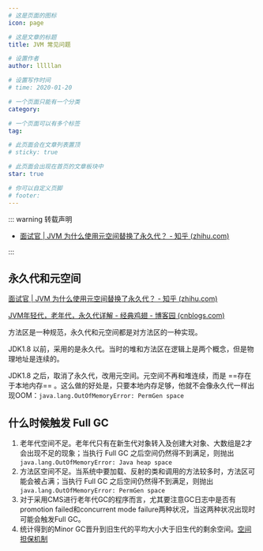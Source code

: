 ```yaml
---
# 这是页面的图标
icon: page

# 这是文章的标题
title: JVM 常见问题

# 设置作者
author: lllllan

# 设置写作时间
# time: 2020-01-20

# 一个页面只能有一个分类
category: 

# 一个页面可以有多个标签
tag:

# 此页面会在文章列表置顶
# sticky: true

# 此页面会出现在首页的文章板块中
star: true

# 你可以自定义页脚
# footer: 
---
```




::: warning 转载声明

- [面试官 | JVM 为什么使用元空间替换了永久代？ - 知乎 (zhihu.com)](https://zhuanlan.zhihu.com/p/111809384)

:::



## 永久代和元空间

[面试官 | JVM 为什么使用元空间替换了永久代？ - 知乎 (zhihu.com)](https://zhuanlan.zhihu.com/p/111809384)

[JVM年轻代，老年代，永久代详解 - 经典鸡翅 - 博客园 (cnblogs.com)](https://www.cnblogs.com/jichi/p/12580906.html)



方法区是一种规范，永久代和元空间都是对方法区的一种实现。



JDK1.8 以前，采用的是永久代。当时的堆和方法区在逻辑上是两个概念，但是物理地址是连续的。

JDK1.8 之后，取消了永久代，改用元空间。元空间不再和堆连续，而是 ==存在于本地内存== 。这么做的好处是，只要本地内存足够，他就不会像永久代一样出现OOM：`java.lang.OutOfMemoryError: PermGen space`



## 什么时候触发 Full GC



1. 老年代空间不足。老年代只有在新生代对象转入及创建大对象、大数组是2才会出现不足的现象；当执行 Full GC 之后空间仍然得不到满足，则抛出 `java.lang.OutOfMemoryError: Java heap space`
2. 方法区空间不足。当系统中要加载、反射的类和调用的方法较多时，方法区可能会被占满；当执行 Full GC 之后空间仍然得不到满足，则抛出 `java.lang.OutOfMemoryError: PermGen space`
3. 对于采用CMS进行老年代GC的程序而言，尤其要注意GC日志中是否有promotion failed和concurrent mode failure两种状况，当这两种状况出现时可能会触发Full GC。
4. 统计得到的Minor GC晋升到旧生代的平均大小大于旧生代的剩余空间。[空间担保机制](3/8/#五、空间分配担保)
